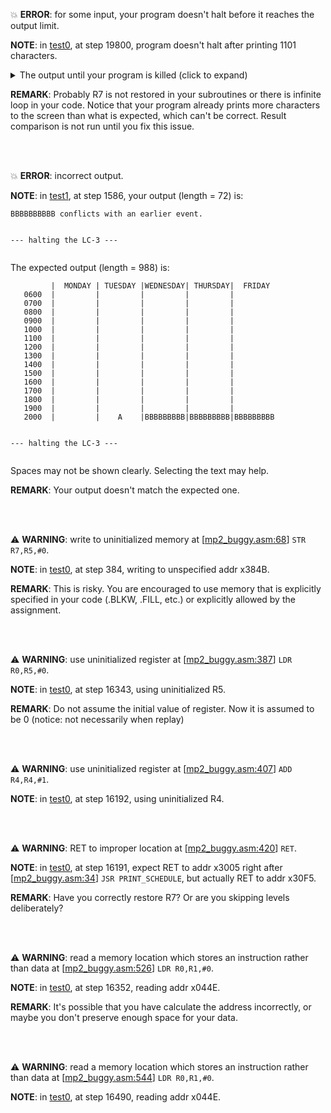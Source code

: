 :boom: **ERROR**: for some input, your program doesn't halt before it reaches the output limit.

**NOTE**: in [test0](test0), at step 19800, program doesn't halt after printing 1101 characters.
<details><summary>The output until your program is killed (click to expand) </summary>

<br>

```
         |  MONDAY | TUESDAY |WEDNESDAY| THURSDAY|  FRIDAY 
   0600  |         |         |         |         |         
   0700  |         |         |         |         |         
   0800  |         |         |         |         |         
   0900  |         |         |         |         |         
   1000  |         |         |         |         |         
   1100  |         |         |         |         |         
   1200  |         |         |         |         |         
   1300  |         |         |         |         |         
   1400  |         |         |         |         |         
   1500  |         |         |         |         |         
   1600  |         |         |         |         |         
   1700  |         |         |         |         |         
   1800  |         |         |         |         |         
   1900  |         |         |         |         |         
   2000  |         |         |         |         |         
   0700  |\xE037\xF022\x0FF6\x8000\x8000\x8000
In|\xE037\xF022\x0FF6\x8000\x8000\x8000
In|\xE037\xF022\x0FF6\x8000\x8000\x8000
In|\xE037\xF022\x0FF6\x8000\x8000\x8000
In|\xE037\xF022\x0FF6\x8000\x8000\x8000
In
   0800  |\xE037\xF022\x0FF6\x8000\x8000\x8000
In|\xE037\xF022\x0FF6\x8000\x8000\x8000
In|\xE037\xF022\x0FF6\x8000\x8000\x8000
In|\xE037\xF022\x0FF6\x8000\x8000\x8000
In|\xE037\xF022\x0FF6\x8000\x8000\x8000
In
   0900  |\xE037\xF022\x0FF6\x8000\x8000\x8000
In|\xE037
```

Spaces may not be shown clearly. Selecting the text may help. ` \xABCD` means that you try to print value 0xABCD, which is not a printable ASCII. 
</details>

**REMARK**: Probably R7 is not restored in your subroutines or there is infinite loop in your code. Notice that your program already prints more characters to the screen than what is expected, which can't be correct. Result comparison is not run until you fix this issue. 

<br><br>

:boom: **ERROR**: incorrect output.

**NOTE**: in [test1](test1), at step 1586, your output (length = 72) is:
```
BBBBBBBBBB conflicts with an earlier event.


--- halting the LC-3 ---


```

The expected output (length = 988) is:
```
         |  MONDAY | TUESDAY |WEDNESDAY| THURSDAY|  FRIDAY 
   0600  |         |         |         |         |         
   0700  |         |         |         |         |         
   0800  |         |         |         |         |         
   0900  |         |         |         |         |         
   1000  |         |         |         |         |         
   1100  |         |         |         |         |         
   1200  |         |         |         |         |         
   1300  |         |         |         |         |         
   1400  |         |         |         |         |         
   1500  |         |         |         |         |         
   1600  |         |         |         |         |         
   1700  |         |         |         |         |         
   1800  |         |         |         |         |         
   1900  |         |         |         |         |         
   2000  |         |    A    |BBBBBBBBB|BBBBBBBBB|BBBBBBBBB


--- halting the LC-3 ---


```

Spaces may not be shown clearly. Selecting the text may help. 


**REMARK**: Your output doesn't match the expected one. 

<br><br>

:warning: **WARNING**: write to uninitialized memory at [[mp2_buggy.asm:68](mp2_buggy.asm#L68)] `STR R7,R5,#0`.

**NOTE**: in [test0](test0), at step 384, writing to unspecified addr x384B.

**REMARK**: This is risky. You are encouraged to use memory that is explicitly specified in your code (.BLKW, .FILL, etc.) or explicitly allowed by the assignment. 

<br><br>

:warning: **WARNING**: use uninitialized register at [[mp2_buggy.asm:387](mp2_buggy.asm#L387)] `LDR R0,R5,#0`.

**NOTE**: in [test0](test0), at step 16343, using uninitialized R5.

**REMARK**: Do not assume the initial value of register. Now it is assumed to be 0 (notice: not necessarily when replay)

<br><br>

:warning: **WARNING**: use uninitialized register at [[mp2_buggy.asm:407](mp2_buggy.asm#L407)] `ADD R4,R4,#1`.

**NOTE**: in [test0](test0), at step 16192, using uninitialized R4.

<br><br>

:warning: **WARNING**: RET to improper location at [[mp2_buggy.asm:420](mp2_buggy.asm#L420)] `RET`.

**NOTE**: in [test0](test0), at step 16191, expect RET to addr x3005 right after [[mp2_buggy.asm:34](mp2_buggy.asm#L34)] `JSR PRINT_SCHEDULE`, but actually RET to addr x30F5.

**REMARK**: Have you correctly restore R7? Or are you skipping levels deliberately? 

<br><br>

:warning: **WARNING**: read a memory location which stores an instruction rather than data at [[mp2_buggy.asm:526](mp2_buggy.asm#L526)] `LDR R0,R1,#0`.

**NOTE**: in [test0](test0), at step 16352, reading addr x044E.

**REMARK**: It's possible that you have calculate the address incorrectly, or maybe you don't preserve enough space for your data. 

<br><br>

:warning: **WARNING**: read a memory location which stores an instruction rather than data at [[mp2_buggy.asm:544](mp2_buggy.asm#L544)] `LDR R0,R1,#0`.

**NOTE**: in [test0](test0), at step 16490, reading addr x044E.

<br><br>

